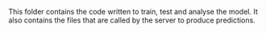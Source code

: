 This folder contains the code written to train, test and analyse the model. It also contains the files that are called by the server to produce predictions.
